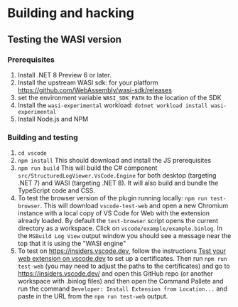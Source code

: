 # Building and hacking

## Testing the WASI version

### Prerequisites

1. Install .NET 8 Preview 6 or later.
2. Install the upstream WASI sdk: for your platform <https://github.com/WebAssembly/wasi-sdk/releases>
3. set the environment variable `WASI_SDK_PATH` to the location of the SDK
3. Install the `wasi-experimental` workload: `dotnet workload install wasi-experimental`
4. Install Node.js and NPM

### Building and testing

1. `cd vscode`
2. `npm install`
   This should download and install the JS prerequisites
3. `npm run build`
   This will build the C# component `src/StructuredLogViewer.VsCode.Engine` for both desktop (targeting .NET 7) and WASI (targeting .NET 8).
   It will also build and bundle the TypeScript code and CSS.
4. To test the browser version of the plugin running locally: `npm run test-browser`.
   This will download `vscode-test-web` and open a new Chromium instance with a local copy of VS Code for Web with the extension already loaded.  By default the `test-browser` script opens the current directory as a workspace.  Click on `vscode/example/example.binlog`.
   In the `MSBuild Log View` output window you should see a message near the top that it is using the "WASI engine"
5. To test on <https://insiders.vscode.dev>, follow the instructions [Test your web extension on vscode.dev](https://code.visualstudio.com/api/extension-guides/web-extensions#test-your-web-extension-in-vscode.dev) to set up a certificates.  Then run `npm run test-web` (you may need to adjust the paths to the certificates) and go to <https://insiders.vscode.dev/> and open this GitHub repo (or another workspace with .binlog files) and then open the Command Pallete and run the command `Developer: Install Extension from Location...` and paste in the URL from the `npm run test-web` output.

